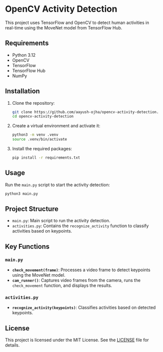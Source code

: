 # OpenCV Activity Detection

This project uses TensorFlow and OpenCV to detect human activities in real-time using the MoveNet model from TensorFlow Hub.

## Requirements

- Python 3.12
- OpenCV
- TensorFlow
- TensorFlow Hub
- NumPy

## Installation

1. Clone the repository:
    ```sh
    git clone https://github.com/aayush-ojha/opencv-activity-detection.git
    cd opencv-activity-detection
    ```

2. Create a virtual environment and activate it:
    ```sh
    python3 -m venv .venv
    source .venv/bin/activate
    ```

3. Install the required packages:
    ```sh
    pip install -r requirements.txt
    ```

## Usage

Run the `main.py` script to start the activity detection:
```sh
python3 main.py
```

## Project Structure

- `main.py`: Main script to run the activity detection.
- `activities.py`: Contains the `recognize_activity` function to classify activities based on keypoints.

## Key Functions

### `main.py`

- **`check_movement(frame)`**: Processes a video frame to detect keypoints using the MoveNet model.
- **`cam_runner()`**: Captures video frames from the camera, runs the `check_movement` function, and displays the results.

### `activities.py`

- **`recognize_activity(keypoints)`**: Classifies activities based on detected keypoints.

## License

This project is licensed under the MIT License. See the [LICENSE](LICENSE) file for details.

